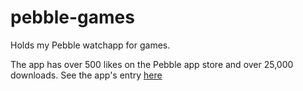 # pebble-games

Holds my Pebble watchapp for games.

The app has over 500 likes on the Pebble app store and over 25,000 downloads. See the app's entry [here](https://apps.getpebble.com/en_US/application/54f65e8a13cdff61490000b6)
